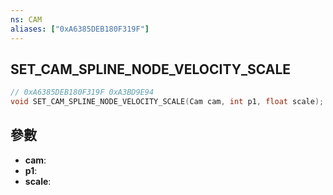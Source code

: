 ```yaml
---
ns: CAM
aliases: ["0xA6385DEB180F319F"]
---
```

## SET_CAM_SPLINE_NODE_VELOCITY_SCALE

```c
// 0xA6385DEB180F319F 0xA3BD9E94
void SET_CAM_SPLINE_NODE_VELOCITY_SCALE(Cam cam, int p1, float scale);
```


## 參數
* **cam**: 
* **p1**: 
* **scale**: 


